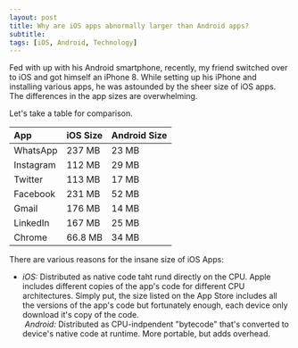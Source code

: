 ```yaml
---
layout: post
title: Why are iOS apps abnormally larger than Android apps?
subtitle: 
tags: [iOS, Android, Technology]
---
```

Fed with up with his Android smartphone, recently, my friend switched over to iOS and got himself an iPhone 8. While setting up his iPhone and installing various apps, he was astounded by the sheer size of iOS apps. The differences in the app sizes are overwhelming.

Let's take a table for comparison.

| App | iOS Size | Android Size |
| :------ |:--- | :--- |
| WhatsApp | 237 MB | 23 MB |
| Instagram | 112 MB | 29 MB |
| Twitter | 113 MB | 17 MB |
| Facebook | 231 MB | 52 MB |
| Gmail | 176 MB | 14 MB |
| LinkedIn | 167 MB | 25 MB |
| Chrome | 66.8 MB | 34 MB |

There are various reasons for the insane size of iOS Apps:

- *iOS:* Distributed as native code taht rund directly on the CPU. Apple includes different copies of the app's code for different CPU architectures. Simply put, the size listed on the App Store includes all the versions of the app's code but fortunately enough, each device only download it's copy of the code.<br>
&nbsp;*Android:* Distributed as CPU-indpendent "bytecode" that's converted to device's native code at runtime. More portable, but adds overhead.
